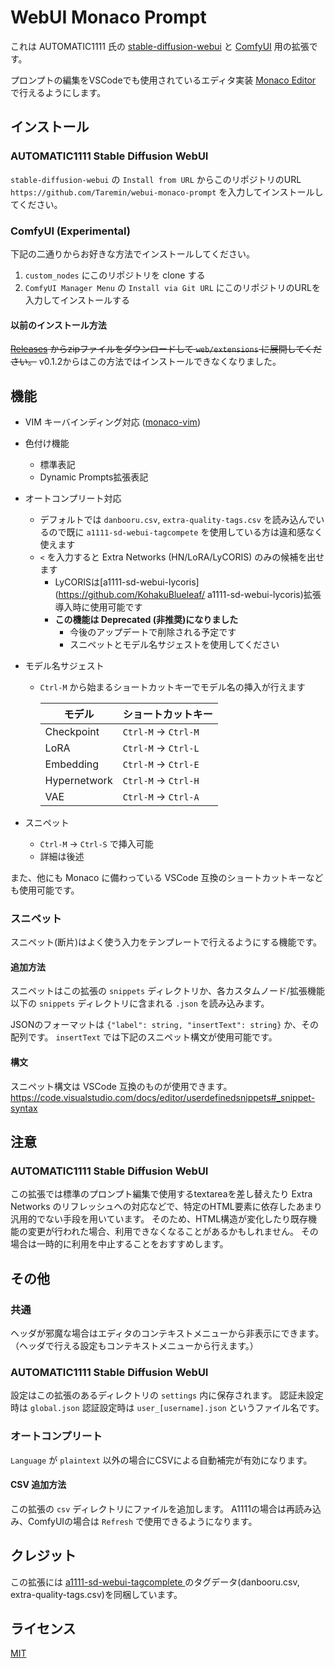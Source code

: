 # WebUI Monaco Prompt

これは AUTOMATIC1111 氏の [stable-diffusion-webui](https://github.com/AUTOMATIC1111/stable-diffusion-webui) と [ComfyUI](https://github.com/comfyanonymous/ComfyUI) 用の拡張です。

プロンプトの編集をVSCodeでも使用されているエディタ実装 [Monaco Editor](https://microsoft.github.io/monaco-editor/) で行えるようにします。

## インストール

### AUTOMATIC1111 Stable Diffusion WebUI

`stable-diffusion-webui` の `Install from URL` からこのリポジトリのURL `https://github.com/Taremin/webui-monaco-prompt` を入力してインストールしてください。

### ComfyUI (Experimental)

下記の二通りからお好きな方法でインストールしてください。

1. `custom_nodes` にこのリポジトリを clone する
2. `ComfyUI Manager Menu` の `Install via Git URL` にこのリポジトリのURLを入力してインストールする

#### 以前のインストール方法

~~[Releases](https://github.com/Taremin/webui-monaco-prompt/releases) からzipファイルをダウンロードして `web/extensions` に展開してください。~~
v0.1.2からはこの方法ではインストールできなくなりました。

## 機能

- VIM キーバインディング対応 ([monaco-vim](https://github.com/brijeshb42/monaco-vim))
- 色付け機能
    - 標準表記
    - Dynamic Prompts拡張表記 
- オートコンプリート対応
    - デフォルトでは `danbooru.csv`, `extra-quality-tags.csv` を読み込んでいるので既に `a1111-sd-webui-tagcompete` を使用している方は違和感なく使えます
    - `<` を入力すると Extra Networks (HN/LoRA/LyCORIS) のみの候補を出せます
        - LyCORISは[a1111-sd-webui-lycoris](https://github.com/KohakuBlueleaf/
        a1111-sd-webui-lycoris)拡張導入時に使用可能です
        - **この機能は Deprecated (非推奨)になりました**
            - 今後のアップデートで削除される予定です
            - スニペットとモデル名サジェストを使用してください
- モデル名サジェスト
    - `Ctrl-M` から始まるショートカットキーでモデル名の挿入が行えます

      | モデル       | ショートカットキー     |
      |--------------|----------------------|
      | Checkpoint   | `Ctrl-M` -> `Ctrl-M` |
      | LoRA         | `Ctrl-M` -> `Ctrl-L` |
      | Embedding    | `Ctrl-M` -> `Ctrl-E` |
      | Hypernetwork | `Ctrl-M` -> `Ctrl-H` |
      | VAE          | `Ctrl-M` -> `Ctrl-A` |

- スニペット
    - `Ctrl-M` -> `Ctrl-S` で挿入可能
    - 詳細は後述

また、他にも Monaco に備わっている VSCode 互換のショートカットキーなども使用可能です。

### スニペット

スニペット(断片)はよく使う入力をテンプレートで行えるようにする機能です。

#### 追加方法

スニペットはこの拡張の `snippets` ディレクトリか、各カスタムノード/拡張機能以下の `snippets` ディレクトリに含まれる `.json` を読み込みます。

JSONのフォーマットは `{"label": string, "insertText": string}` か、その配列です。
`insertText` では下記のスニペット構文が使用可能です。

#### 構文

スニペット構文は VSCode 互換のものが使用できます。
https://code.visualstudio.com/docs/editor/userdefinedsnippets#_snippet-syntax


## 注意

### AUTOMATIC1111 Stable Diffusion WebUI

この拡張では標準のプロンプト編集で使用するtextareaを差し替えたり Extra Networks のリフレッシュへの対応などで、特定のHTML要素に依存したあまり汎用的でない手段を用いています。
そのため、HTML構造が変化したり既存機能の変更が行われた場合、利用できなくなることがあるかもしれません。
その場合は一時的に利用を中止することをおすすめします。

## その他

### 共通

ヘッダが邪魔な場合はエディタのコンテキストメニューから非表示にできます。（ヘッダで行える設定もコンテキストメニューから行えます。）

### AUTOMATIC1111 Stable Diffusion WebUI

設定はこの拡張のあるディレクトリの `settings` 内に保存されます。
認証未設定時は `global.json` 認証設定時は `user_[username].json` というファイル名です。

### オートコンプリート

`Language` が `plaintext` 以外の場合にCSVによる自動補完が有効になります。

#### CSV 追加方法

この拡張の `csv` ディレクトリにファイルを追加します。
A1111の場合は再読み込み、ComfyUIの場合は `Refresh` で使用できるようになります。

## クレジット

この拡張には [a1111-sd-webui-tagcomplete
](https://github.com/DominikDoom/a1111-sd-webui-tagcomplete) のタグデータ(danbooru.csv, extra-quality-tags.csv)を同梱しています。

## ライセンス

[MIT](./LICENSE)
